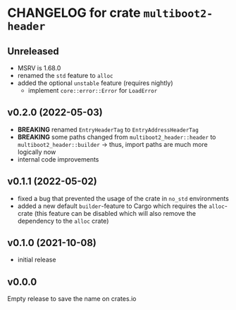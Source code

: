 # CHANGELOG for crate `multiboot2-header`

## Unreleased
- MSRV is 1.68.0
- renamed the `std` feature to `alloc`
- added the optional `unstable` feature (requires nightly)
  - implement `core::error::Error` for `LoadError`

## v0.2.0 (2022-05-03)
- **BREAKING** renamed `EntryHeaderTag` to `EntryAddressHeaderTag`
- **BREAKING** some paths changed from `multiboot2_header::header` to `multiboot2_header::builder`
   -> thus, import paths are much more logically now
- internal code improvements

## v0.1.1 (2022-05-02)
- fixed a bug that prevented the usage of the crate in `no_std` environments
- added a new default `builder`-feature to Cargo which requires the `alloc`-crate
  (this feature can be disabled which will also remove the dependency to the `alloc` crate)

## v0.1.0 (2021-10-08)
- initial release

## v0.0.0
Empty release to save the name on crates.io
